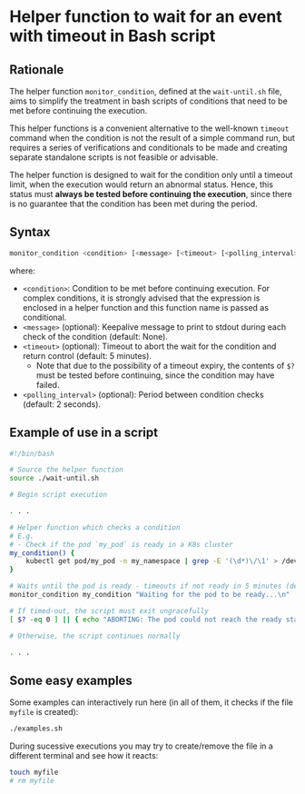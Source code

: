 # Helper function to wait for an event with timeout in Bash script

## Rationale

The helper function `monitor_condition`, defined at the `wait-until.sh` file, aims to simplify the treatment in bash scripts of conditions that need to be met before continuing the execution.

This helper functions is a convenient alternative to the well-known `timeout` command when the condition is not the result of a simple command run, but requires a series of verifications and conditionals to be made and creating separate standalone scripts is not feasible or advisable.

The helper function is designed to wait for the condition only until a timeout limit, when the execution would return an abnormal status. Hence, this status must **always be tested before continuing the execution**, since there is no guarantee that the condition has been met during the period.

## Syntax

```bash
monitor_condition <condition> [<message> [<timeout> [<polling_interval>]]]
```

where:

- `<condition>`: Condition to be met before continuing execution. For complex conditions, it is strongly advised that the expression is enclosed in a helper function and this function name is passed as conditional.
- `<message>` (optional): Keepalive message to print to stdout during each check of the condition (default: None).
- `<timeout>` (optional): Timeout to abort the wait for the condition and return control (default: 5 minutes).
  - Note that due to the possibility of a timeout expiry, the contents of `$?` must be tested before continuing, since the condition may have failed.
- `<polling_interval>` (optional): Period between condition checks (default: 2 seconds).

## Example of use in a script

```bash
#!/bin/bash

# Source the helper function
source ./wait-until.sh

# Begin script execution

. . .

# Helper function which checks a condition
# E.g.
# - Check if the pod `my_pod` is ready in a K8s cluster
my_condition() {
    kubectl get pod/my_pod -n my_namespace | grep -E '(\d*)\/\1' > /dev/null 2>&1
}

# Waits until the pod is ready - timeouts if not ready in 5 minutes (default)
monitor_condition my_condition "Waiting for the pod to be ready...\n"

# If timed-out, the script must exit ungracefully
[ $? -eq 0 ] || { echo "ABORTING: The pod could not reach the ready state."; exit 1; }

# Otherwise, the script continues normally

. . .

```

## Some easy examples

Some examples can interactively run here (in all of them, it checks if the file `myfile` is created):

```bash
./examples.sh
```

During sucessive executions you may try to create/remove the file in a different terminal and see how it reacts:

```bash
touch myfile
# rm myfile
```
